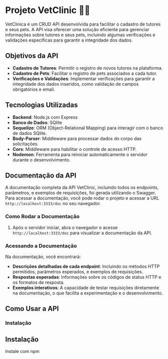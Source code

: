 # Projeto VetClinic 🐶🐱

VetClinica é um CRUD API desenvolvida para facilitar o cadastro de tutores e seus pets. A API visa oferecer uma solução eficiente para gerenciar informações sobre tutores e seus pets, incluindo algumas verificações e validações específicas para garantir a integridade dos dados.

## Objetivos da API

- **Cadastro de Tutores**: Permitir o registro de novos tutores na plataforma.
- **Cadastro de Pets**: Facilitar o registro de pets associados a cada tutor.
- **Verificações e Validações**: Implementar verificações para garantir a integridade dos dados inseridos, como validação de campos obrigatórios e email.

## Tecnologias Utilizadas

- **Backend**: Node.js com Express
- **Banco de Dados**: SQlite
- **Sequelize**: ORM (Object-Relational Mapping) para interagir com o banco de dados SQlite.
- **Body-Parser**: Middleware para processar dados do corpo das solicitações.
- **Cors**: Middleware para habilitar o controle de acesso HTTP.
- **Nodemon**: Ferramenta para reiniciar automaticamente o servidor durante o desenvolvimento.

## Documentação da API

A documentação completa da API VetClinic, incluindo todos os endpoints, parâmetros, e exemplos de requisições, foi gerada utilizando o Swagger. Para acessar a documentação, você pode rodar o projeto e acessar a URL `http://localhost:3333/doc` no seu navegador.

### Como Rodar a Documentação

1. Após o servidor iniciar, abra o navegador e acesse `http://localhost:3333/doc` para visualizar a documentação da API.

### Acessando a Documentação

Na documentação, você encontrará:

- **Descrições detalhadas de cada endpoint**: Incluindo os métodos HTTP permitidos, parâmetros esperados, e exemplos de requisições.
- **Respostas esperadas**: Informações sobre os códigos de status HTTP e os formatos de resposta.
- **Exemplos interativos**: A capacidade de testar requisições diretamente na documentação, o que facilita a experimentação e o desenvolvimento.

## Como Usar a API

### Instalação


## Instalação

Instale  com npm

```bash
 
```